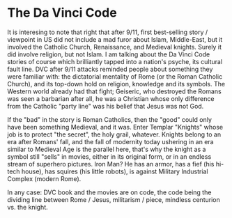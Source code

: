 # The Da Vinci Code

It is interesing to note that right that after 9/11, first
best-selling story / viewpoint in US did not include a mad furor about
Islam, Middle-East, but it involved the Catholic Church, Renaissance,
and Medieval knights. Surely it did involve religion, but not Islam. I
am talking about the Da Vinci Code stories of course which brilliantly
tapped into a nation's psyche, its cultural fault line. DVC after 9/11
attacks reminded people about something they were familiar with: the
dictatorial mentality of Rome (or the Roman Catholic Church), and its
top-down hold on religion, knowledge and its symbols. The Western
world already had that fight; Geiseric, who destroyed the Romans was
seen a barbarian after all, he was a Christian whose only difference
from the Catholic "party line" was his belief that Jesus was not God.

If the "bad" in the story is Roman Catholics, then the "good" could
only have been something Medieval, and it was. Enter Templar "Knights"
whose job is to protect "the secret", the holy grail,
whatever. Knights belong to an era after Romans' fall, and the fall of
modernity today ushering in an era similar to Medieval Age is the
parallel here, that's why the knight as a symbol still "sells" in
movies, either in its original form, or in an endless stream of
superhero pictures. Iron Man? He has an armor, has a fief (his hi-tech
house), has squires (his little robots), is against Military
Industrial Complex (modern Rome).

In any case: DVC book and the movies are on code, the code being the
dividing line between Rome / Jesus, militarism / piece, mindless
centurion vs. the knight.

